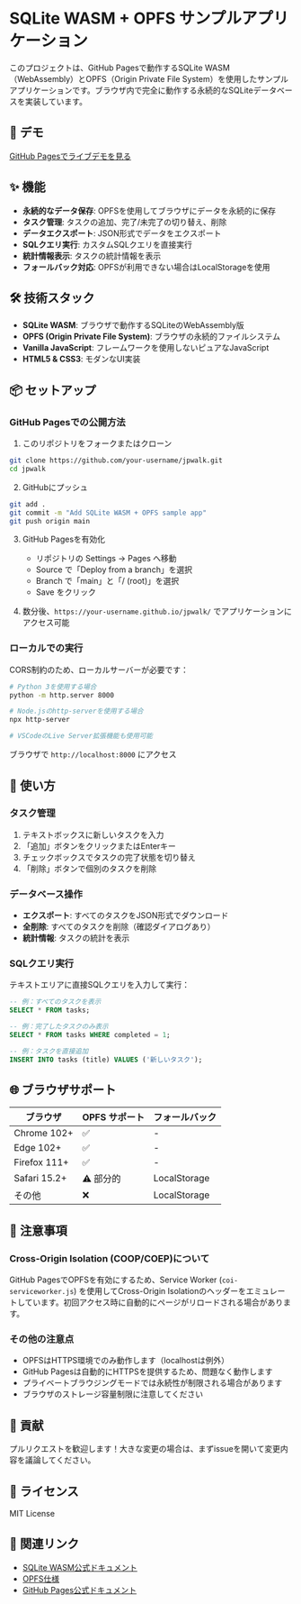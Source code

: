 # SQLite WASM + OPFS サンプルアプリケーション

このプロジェクトは、GitHub Pagesで動作するSQLite WASM（WebAssembly）とOPFS（Origin Private File System）を使用したサンプルアプリケーションです。ブラウザ内で完全に動作する永続的なSQLiteデータベースを実装しています。

## 🚀 デモ

[GitHub Pagesでライブデモを見る](https://your-username.github.io/jpwalk/)

## ✨ 機能

- **永続的なデータ保存**: OPFSを使用してブラウザにデータを永続的に保存
- **タスク管理**: タスクの追加、完了/未完了の切り替え、削除
- **データエクスポート**: JSON形式でデータをエクスポート
- **SQLクエリ実行**: カスタムSQLクエリを直接実行
- **統計情報表示**: タスクの統計情報を表示
- **フォールバック対応**: OPFSが利用できない場合はLocalStorageを使用

## 🛠️ 技術スタック

- **SQLite WASM**: ブラウザで動作するSQLiteのWebAssembly版
- **OPFS (Origin Private File System)**: ブラウザの永続的ファイルシステム
- **Vanilla JavaScript**: フレームワークを使用しないピュアなJavaScript
- **HTML5 & CSS3**: モダンなUI実装

## 📦 セットアップ

### GitHub Pagesでの公開方法

1. このリポジトリをフォークまたはクローン
```bash
git clone https://github.com/your-username/jpwalk.git
cd jpwalk
```

2. GitHubにプッシュ
```bash
git add .
git commit -m "Add SQLite WASM + OPFS sample app"
git push origin main
```

3. GitHub Pagesを有効化
   - リポジトリの Settings → Pages へ移動
   - Source で「Deploy from a branch」を選択
   - Branch で「main」と「/ (root)」を選択
   - Save をクリック

4. 数分後、`https://your-username.github.io/jpwalk/` でアプリケーションにアクセス可能

### ローカルでの実行

CORS制約のため、ローカルサーバーが必要です：

```bash
# Python 3を使用する場合
python -m http.server 8000

# Node.jsのhttp-serverを使用する場合
npx http-server

# VSCodeのLive Server拡張機能も使用可能
```

ブラウザで `http://localhost:8000` にアクセス

## 🔧 使い方

### タスク管理
1. テキストボックスに新しいタスクを入力
2. 「追加」ボタンをクリックまたはEnterキー
3. チェックボックスでタスクの完了状態を切り替え
4. 「削除」ボタンで個別のタスクを削除

### データベース操作
- **エクスポート**: すべてのタスクをJSON形式でダウンロード
- **全削除**: すべてのタスクを削除（確認ダイアログあり）
- **統計情報**: タスクの統計を表示

### SQLクエリ実行
テキストエリアに直接SQLクエリを入力して実行：
```sql
-- 例：すべてのタスクを表示
SELECT * FROM tasks;

-- 例：完了したタスクのみ表示
SELECT * FROM tasks WHERE completed = 1;

-- 例：タスクを直接追加
INSERT INTO tasks (title) VALUES ('新しいタスク');
```

## 🌐 ブラウザサポート

| ブラウザ | OPFS サポート | フォールバック |
|---------|--------------|---------------|
| Chrome 102+ | ✅ | - |
| Edge 102+ | ✅ | - |
| Firefox 111+ | ✅ | - |
| Safari 15.2+ | ⚠️ 部分的 | LocalStorage |
| その他 | ❌ | LocalStorage |

## 📝 注意事項

### Cross-Origin Isolation (COOP/COEP)について
GitHub PagesでOPFSを有効にするため、Service Worker (`coi-serviceworker.js`) を使用してCross-Origin Isolationのヘッダーをエミュレートしています。初回アクセス時に自動的にページがリロードされる場合があります。

### その他の注意点
- OPFSはHTTPS環境でのみ動作します（localhostは例外）
- GitHub Pagesは自動的にHTTPSを提供するため、問題なく動作します
- プライベートブラウジングモードでは永続性が制限される場合があります
- ブラウザのストレージ容量制限に注意してください

## 🤝 貢献

プルリクエストを歓迎します！大きな変更の場合は、まずissueを開いて変更内容を議論してください。

## 📄 ライセンス

MIT License

## 🔗 関連リンク

- [SQLite WASM公式ドキュメント](https://sqlite.org/wasm/doc/trunk/index.md)
- [OPFS仕様](https://fs.spec.whatwg.org/)
- [GitHub Pages公式ドキュメント](https://docs.github.com/pages)